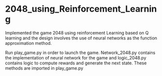 # 2048_using_Reinforcement_Learning

Implemented the game 2048 using reinforcement Learning based on Q learning and the design involves the use of neural networks as the function approximation method. 


Run play_game.py in order to launch the game. Network_2048.py contains the implementation of neural network for the game and
logic_2048.py contains logic to compute rewards and generate the next state.
These methods are imported in play_game.py
